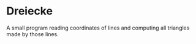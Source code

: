 # Dreiecke
A small program reading coordinates of lines and computing all triangles made by those lines.
